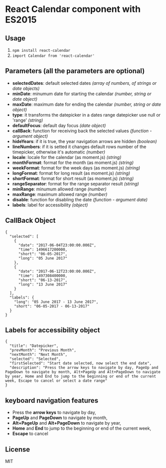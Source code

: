 # React Calendar component with ES2015



## Usage

1. `npm install react-calendar`
2. `import Calendar from 'react-calendar'`

## Parameters (all the parameters are optional)

* **selectedDates**: default selected dates *(array of numbers, of strings or date objects)*        
* **minDate**: minumum date for starting the calendar *(number, string or date object)*      
* **maxDate**: maximum date for ending the calendar *(number, string or date object)*    
* **type**: it transforms the datepicker in a dates range datepicker use null or 'range' *(string)*
* **defaultFocus**: default day focus *(date object)*  
* **callBack**: function for receiving back the selected values *(function - argument object)*  
* **hideYears**: if it is true, the year navigation arrows are hidden *(boolean)*  
* **lineNumbers**: if it is setted it changes default rows number of the timepicker, otherwise it's automatic *(number)*  
* **locale**: locale for the calendar (as moment.js) *(string)*  
* **monthFormat**: format for the month (as moment.js)  *(string)*  
* **weekFormat**: format for the week days (as moment.js)  *(string)*  
* **longFormat**: format for long result (as moment.js)  *(string)*  
* **shortFormat**: format for short result (as moment.js)  *(string)*  
* **rangeSeparator**: format for the range separator result *(string)*  
* **minRange**: minumum allowed range *(number)*  
* **maxRange**: maximum allowed range *(number)*  
* **disable**: function for disabling the date *(function - argument date)*  
* **labels**: label for accessibility *(object)*  


## CallBack Object
```
{
  "selected": [
    {
      "date": "2017-06-04T23:00:00.000Z",
      "time": 1496617200000,
      "short": "06-05-2017",
      "long": "05 June 2017"
    },
    {
      "date": "2017-06-12T23:00:00.000Z",
      "time": 1497308400000,
      "short": "06-13-2017",
      "long": "13 June 2017"
    }
  ],
  "labels": {
    "long": "05 June 2017 - 13 June 2017",
    "short": "06-05-2017 - 06-13-2017"
  }
}
```
## Labels for accessibility object
```
{
  "title": "Datepicker",
  "prevMonth": "Previous Month",
  "nextMonth": "Next Month",
  "selected": "Selected",
  "firstSelected": "Start date selected, now select the end date",
  "description": "Press the arrow keys to navigate by day, PageUp and PageDown to navigate by month, Alt+PageUp and Alt+PageDown to navigate by year, Home and End to jump to the beginning or end of the current week, Escape to cancel or select a date range"
}
```
## keyboard navigation features
* Press the **arrow keys** to navigate by day,  
* **PageUp** and **PageDown** to navigate by month,  
* **Alt+PageUp** and **Alt+PageDown** to navigate by year,  
* **Home** and **End** to jump to the beginning or end of the current week,  
* **Escape** to cancel


## License

MIT
